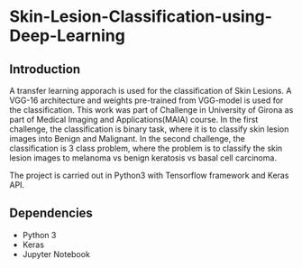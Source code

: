 # Skin-Lesion-Classification-using-Deep-Learning

## Introduction 

A transfer learning apporach is used for the classification of Skin Lesions. A VGG-16 architecture and weights pre-trained from VGG-model is used for the classification. 
This work was part of Challenge in University of Girona as part of Medical Imaging and Applications(MAIA) course. In the first challenge, the classification is binary task, 
where it is to classify skin lesion images into Benign and Malignant. In the second challenge, the classification is 3 class problem, where the problem is to classify the skin lesion images to 
melanoma vs benign keratosis vs basal cell carcinoma.


The project is carried out in Python3 with Tensorflow framework and Keras API. 

## Dependencies
- Python 3
- Keras
- Jupyter Notebook 



